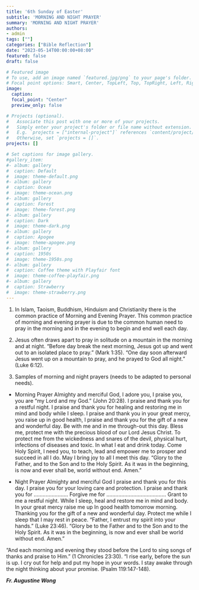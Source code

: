 ```yaml
---
title: '6th Sunday of Easter'
subtitle: 'MORNING AND NIGHT PRAYER'
summary: 'MORNING AND NIGHT PRAYER'
authors:
- admin
tags: [""]
categories: ["Bible Reflection"]
date: "2023-05-14T00:00:00+08:00"
featured: false
draft: false

# Featured image
# To use, add an image named `featured.jpg/png` to your page's folder.
# Focal point options: Smart, Center, TopLeft, Top, TopRight, Left, Right, BottomLeft, Bottom, BottomRight
image:
  caption:
  focal_point: "Center"
  preview_only: false

# Projects (optional).
#   Associate this post with one or more of your projects.
#   Simply enter your project's folder or file name without extension.
#   E.g. `projects = ["internal-project"]` references `content/project/deep-learning/index.md`.
#   Otherwise, set `projects = []`.
projects: []

# Set captions for image gallery.
#gallery_item:
#- album: gallery
#  caption: Default
#  image: theme-default.png
#- album: gallery
#  caption: Ocean
#  image: theme-ocean.png
#- album: gallery
#  caption: Forest
#  image: theme-forest.png
#- album: gallery
#  caption: Dark
#  image: theme-dark.png
#- album: gallery
#  caption: Apogee
#  image: theme-apogee.png
#- album: gallery
#  caption: 1950s
#  image: theme-1950s.png
#- album: gallery
#  caption: Coffee theme with Playfair font
#  image: theme-coffee-playfair.png
#- album: gallery
#  caption: Strawberry
#  image: theme-strawberry.png
---
```

1. In Islam, Taoism, Buddhism, Hinduism and Christianity there is the common practice of Morning and Evening Prayer.
This common practice of morning and evening prayer is due to the common human need to pray in the morning and in the evening to begin and end well each day.

2. Jesus often draws apart to pray in solitude on a mountain in the morning and at night.
“Before day break the next morning, Jesus got up and went out to an isolated place to pray.” (Mark 1:35).
“One day soon afterward Jesus went up on a mountain to pray, and he prayed to God all night.” (Luke 6:12).

3. Samples of morning and night prayers (needs to be adapted to personal needs).
- Morning Prayer
Almighty and merciful God, I adore you, I praise you, you are “my Lord and my God.” (John 20:28).
I praise and thank you for a restful night.
I praise and thank you for healing and restoring me in mind and body while I sleep.
I praise and thank you in your great mercy, you raise up in good health, I praise and thank you for the gift of a new and wonderful day. Be with me and in me through-out this day.
Bless me, protect me with the precious blood of our Lord Jesus Christ. To protect me from the wickedness and snares of the devil, physical hurt, infections of diseases and toxic. In what I eat and drink today.
Come Holy Spirit, I need you, to teach, lead and empower me to prosper and succeed in all I do. May I bring joy to all I meet this day.
“Glory to the Father, and to the Son and to the Holy Spirit. As it was in the beginning, is now and ever shall be, world without end. Amen.”

- Night Prayer
Almighty and merciful God
I praise and thank you for this day.
I praise you for your loving care and protection.
I praise and thank you for .......................
Forgive me for ........................................
Grant to me a restful night.
While I sleep, heal and restore me in mind and body.
In your great mercy raise me up
In good health tomorrow morning.
Thanking you for the gift of a new and wonderful day.
Protect me while I sleep that I may rest in peace.
“Father, I entrust my spirit into your hands.” (Luke 23:46).
“Glory be to the Father and to the Son and to the Holy Spirit.
As it was in the beginning, is now and ever shall be world without end. Amen.”

“And each morning and evening they stood before the Lord to sing songs of thanks and praise to Him.” (1 Chronicles 23:30).
“I rise early, before the sun is up. I cry out for help and put my hope in your words.
I stay awake through the night thinking about your promise. (Psalm 119:147-148).


___Fr. Augustine Wong___